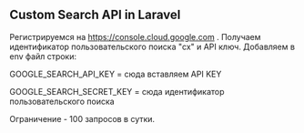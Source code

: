## Custom Search API in Laravel

Регистрируемся на https://console.cloud.google.com . Получаем идентификатор пользовательского поиска "cx" и API ключ. Добавляем в env файл строки:

GOOGLE_SEARCH_API_KEY = сюда вставляем API KEY

GOOGLE_SEARCH_SECRET_KEY = сюда идентификатор пользовательского поиска

Ограничение - 100 запросов в сутки.
